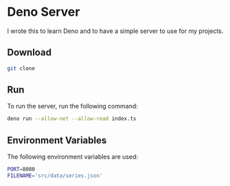 # Deno Server

I wrote this to learn Deno and to have a simple server to use for my projects.

## Download

```bash
git clone 
```

## Run

To run the server, run the following command:

```bash
deno run --allow-net --allow-read index.ts
```

## Environment Variables

The following environment variables are used:

```bash
PORT=8080
FILENAME='src/data/series.json'
```